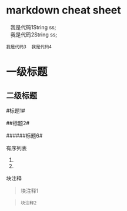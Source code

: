 # markdown cheat sheet


    我是代码1String ss;    
    我是代码2String ss;    

  `我是代码3
  我是代码4`


一级标题
=======


二级标题
-------


#标题1#

##标题2#

######标题6#

有序列表

1.
2.

块注释

>块注释1

>     块注释2



